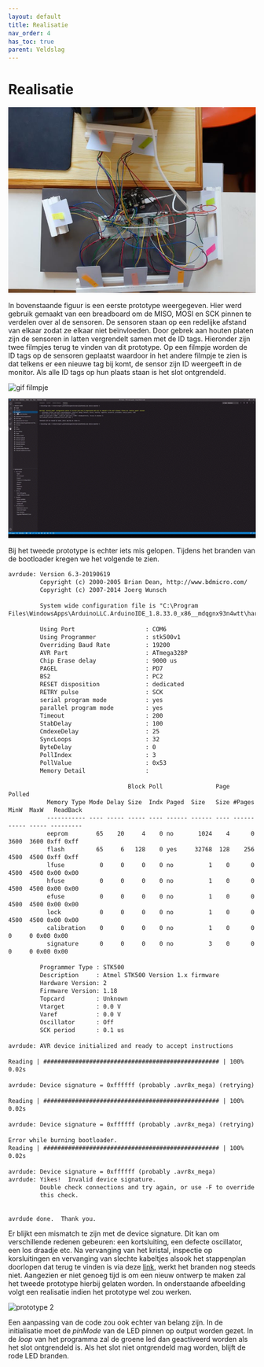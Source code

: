 ```yaml
---
layout: default
title: Realisatie
nav_order: 4
has_toc: true
parent: Veldslag
---
```


# Realisatie

![Prototype1](../Images/RFIDArduinoBoard.png)

In bovenstaande figuur is een eerste prototype weergegeven. Hier werd gebruik gemaakt van een breadboard om de MISO, MOSI en SCK pinnen te verdelen over al de sensoren.  De sensoren staan op een redelijke afstand van elkaar zodat ze elkaar niet beïnvloeden. Door gebrek aan houten platen zijn de sensoren in latten vergrendelt samen met de ID tags. Hieronder zijn twee filmpjes terug te vinden van dit prototype. Op een filmpje worden de ID tags op de sensoren geplaatst waardoor in het andere filmpje te zien is dat telkens er een nieuwe tag bij komt, de sensor zijn ID weergeeft in de monitor. Als alle ID tags op hun plaats staan is het slot ontgrendeld. 

![gif filmpje](../ImagesArne/film.gif)

![gif filmpje](../ImagesArne/monitor.gif)

Bij het tweede prototype is echter iets mis gelopen. Tijdens het branden van de bootloader kregen we het volgende te zien.

```
avrdude: Version 6.3-20190619
         Copyright (c) 2000-2005 Brian Dean, http://www.bdmicro.com/
         Copyright (c) 2007-2014 Joerg Wunsch

         System wide configuration file is "C:\Program Files\WindowsApps\ArduinoLLC.ArduinoIDE_1.8.33.0_x86__mdqgnx93n4wtt\hardware\tools\avr/etc/avrdude.conf"

         Using Port                    : COM6
         Using Programmer              : stk500v1
         Overriding Baud Rate          : 19200
         AVR Part                      : ATmega328P
         Chip Erase delay              : 9000 us
         PAGEL                         : PD7
         BS2                           : PC2
         RESET disposition             : dedicated
         RETRY pulse                   : SCK
         serial program mode           : yes
         parallel program mode         : yes
         Timeout                       : 200
         StabDelay                     : 100
         CmdexeDelay                   : 25
         SyncLoops                     : 32
         ByteDelay                     : 0
         PollIndex                     : 3
         PollValue                     : 0x53
         Memory Detail                 :

                                  Block Poll               Page                       Polled
           Memory Type Mode Delay Size  Indx Paged  Size   Size #Pages MinW  MaxW   ReadBack
           ----------- ---- ----- ----- ---- ------ ------ ---- ------ ----- ----- ---------
           eeprom        65    20     4    0 no       1024    4      0  3600  3600 0xff 0xff
           flash         65     6   128    0 yes     32768  128    256  4500  4500 0xff 0xff
           lfuse          0     0     0    0 no          1    0      0  4500  4500 0x00 0x00
           hfuse          0     0     0    0 no          1    0      0  4500  4500 0x00 0x00
           efuse          0     0     0    0 no          1    0      0  4500  4500 0x00 0x00
           lock           0     0     0    0 no          1    0      0  4500  4500 0x00 0x00
           calibration    0     0     0    0 no          1    0      0     0     0 0x00 0x00
           signature      0     0     0    0 no          3    0      0     0     0 0x00 0x00

         Programmer Type : STK500
         Description     : Atmel STK500 Version 1.x firmware
         Hardware Version: 2
         Firmware Version: 1.18
         Topcard         : Unknown
         Vtarget         : 0.0 V
         Varef           : 0.0 V
         Oscillator      : Off
         SCK period      : 0.1 us

avrdude: AVR device initialized and ready to accept instructions

Reading | ################################################## | 100% 0.02s

avrdude: Device signature = 0xffffff (probably .avr8x_mega) (retrying)

Reading | ################################################## | 100% 0.02s

avrdude: Device signature = 0xffffff (probably .avr8x_mega) (retrying)

Error while burning bootloader.
Reading | ################################################## | 100% 0.02s

avrdude: Device signature = 0xffffff (probably .avr8x_mega)
avrdude: Yikes!  Invalid device signature.
         Double check connections and try again, or use -F to override
         this check.


avrdude done.  Thank you.
```

Er blijkt een mismatch te zijn met de device signature. Dit kan om verschillende redenen gebeuren: een kortsluiting, een defecte oscillator, een los draadje etc. Na vervanging van het kristal, inspectie op korsluitingen en vervanging van slechte kabeltjes alsook het stappenplan doorlopen dat terug te vinden is via deze [link](https://forum.arduino.cc/index.php/topic,51819.0), werkt het branden nog steeds niet. Aangezien er niet genoeg tijd is om een nieuw ontwerp te maken zal het tweede prototype hierbij gelaten worden. In onderstaande afbeelding volgt een realisatie indien het prototype wel zou werken. 

![prototype 2](../ImagesArne/proto2.jpg)

Een aanpassing van de code zou ook echter van belang zijn. In de initialisatie moet de *pinMode* van de LED pinnen op output worden gezet. In de *loop* van het programma zal de groene led dan geactiveerd worden als het slot ontgrendeld is. Als het slot niet ontgrendeld mag worden, blijft de rode LED branden. 